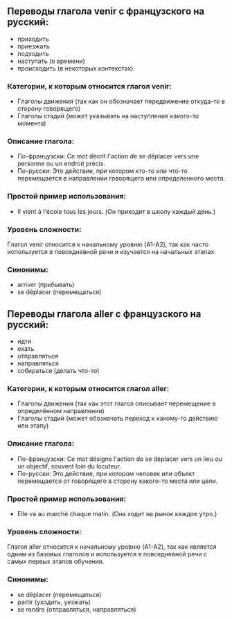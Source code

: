 ## Переводы глагола venir с французского на русский:

- приходить
- приезжать
- подходить
- наступать (о времени)
- происходить (в некоторых контекстах)

### Категории, к которым относится глагол venir:
- Глаголы движения (так как он обозначает передвижение откуда-то в сторону говорящего)
- Глаголы стадий (может указывать на наступление какого-то момента)

### Описание глагола:

- По-французски: Ce mot décrit l'action de se déplacer vers une personne ou un endroit précis.
- По-русски: Это действие, при котором кто-то или что-то перемещается в направлении говорящего или определенного места.

### Простой пример использования:

- Il vient à l'école tous les jours. (Он приходит в школу каждый день.)

### Уровень сложности:

Глагол venir относится к начальному уровню (A1-A2), так как часто используется в повседневной речи и изучается на начальных этапах.

### Синонимы:

- arriver (прибывать)
- se déplacer (перемещаться)



## Переводы глагола aller с французского на русский:

- идти
- ехать
- отправляться
- направляться
- собираться (делать что-то)

### Категории, к которым относится глагол aller:

- Глаголы движения (так как этот глагол описывает перемещение в определённом направлении)
- Глаголы стадий (может обозначать переход к какому-то действию или этапу)

### Описание глагола:

- По-французски: Ce mot désigne l'action de se déplacer vers un lieu ou un objectif, souvent loin du locuteur.
- По-русски: Это действие, при котором человек или объект перемещается от говорящего в сторону какого-то места или цели.

### Простой пример использования:

- Elle va au marché chaque matin. (Она ходит на рынок каждое утро.)

### Уровень сложности:

Глагол aller относится к начальному уровню (A1-A2), так как является одним из базовых глаголов и используется в повседневной речи с самых первых этапов обучения.

### Синонимы:
- se déplacer (перемещаться)
- partir (уходить, уезжать)
- se rendre (отправляться, направляться)